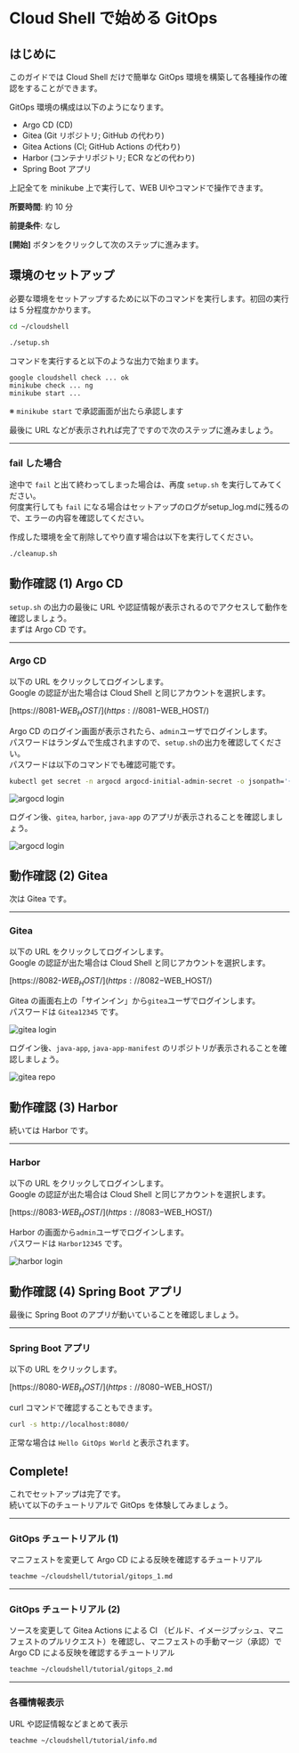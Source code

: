 # Cloud Shell で始める GitOps

## はじめに

このガイドでは Cloud Shell だけで簡単な GitOps 環境を構築して各種操作の確認をすることができます。

GitOps 環境の構成は以下のようになります。

- Argo CD (CD)
- Gitea (Git リポジトリ; GitHub の代わり)
- Gitea Actions (CI; GitHub Actions の代わり)
- Harbor (コンテナリポジトリ; ECR などの代わり)
- Spring Boot アプリ

上記全てを minikube 上で実行して、WEB UIやコマンドで操作できます。


**所要時間**: 約 10 分

**前提条件**: なし

**[開始]** ボタンをクリックして次のステップに進みます。


## 環境のセットアップ

必要な環境をセットアップするために以下のコマンドを実行します。初回の実行は 5 分程度かかります。

```bash
cd ~/cloudshell
```
```bash
./setup.sh
```

コマンドを実行すると以下のような出力で始まります。
```terminal
google cloudshell check ... ok
minikube check ... ng
minikube start ... 
```
※ `minikube start` で承認画面が出たら承認します

最後に URL などが表示されれば完了ですので次のステップに進みましょう。

---
### fail した場合

途中で `fail` と出て終わってしまった場合は、再度 `setup.sh` を実行してみてください。  
何度実行しても `fail` になる場合はセットアップのログが<walkthrough-editor-open-file filePath="cloudshell/setup_log.md">setup_log.md</walkthrough-editor-open-file>に残るので、エラーの内容を確認してください。

作成した環境を全て削除してやり直す場合は以下を実行してください。
```bash
./cleanup.sh
```


## 動作確認 (1) Argo CD

`setup.sh` の出力の最後に URL や認証情報が表示されるのでアクセスして動作を確認しましょう。  
まずは Argo CD です。

---

### Argo CD

以下の URL をクリックしてログインします。  
Google の認証が出た場合は Cloud Shell と同じアカウントを選択します。  

[https://8081-$WEB_HOST/](https://8081-$WEB_HOST/)

Argo CD のログイン画面が表示されたら、`admin`ユーザでログインします。  
パスワードはランダムで生成されますので、`setup.sh`の出力を確認してください。  
パスワードは以下のコマンドでも確認可能です。
```bash
kubectl get secret -n argocd argocd-initial-admin-secret -o jsonpath='{$.data.password}' | base64 -d; echo
```

![argocd login](https://$LIGHTTPD_PORT-$WEB_HOST/argocd_login.png)

ログイン後、`gitea`, `harbor`, `java-app` のアプリが表示されることを確認しましょう。

![argocd login](https://$LIGHTTPD_PORT-$WEB_HOST/argocd_app.png)


## 動作確認 (2) Gitea

次は Gitea です。

---

### Gitea

以下の URL をクリックしてログインします。  
Google の認証が出た場合は Cloud Shell と同じアカウントを選択します。  

[https://8082-$WEB_HOST/](https://8082-$WEB_HOST/)

Gitea の画面右上の「サインイン」から`gitea`ユーザでログインします。  
パスワードは `Gitea12345` です。

![gitea login](https://$LIGHTTPD_PORT-$WEB_HOST/gitea_login.png)

ログイン後、`java-app`, `java-app-manifest` のリポジトリが表示されることを確認しましょう。

![gitea repo](https://$LIGHTTPD_PORT-$WEB_HOST/gitea_repo.png)


## 動作確認 (3) Harbor

続いては Harbor です。

---

### Harbor

以下の URL をクリックしてログインします。  
Google の認証が出た場合は Cloud Shell と同じアカウントを選択します。  

[https://8083-$WEB_HOST/](https://8083-$WEB_HOST/)

Harbor の画面から`admin`ユーザでログインします。  
パスワードは `Harbor12345` です。

![harbor login](https://$LIGHTTPD_PORT-$WEB_HOST/harbor_login.png)


## 動作確認 (4) Spring Boot アプリ

最後に Spring Boot のアプリが動いていることを確認しましょう。

---

### Spring Boot アプリ

以下の URL をクリックします。  

[https://8080-$WEB_HOST/](https://8080-$WEB_HOST/)

curl コマンドで確認することもできます。
```bash
curl -s http://localhost:8080/
```

正常な場合は `Hello GitOps World` と表示されます。

## Complete!

<walkthrough-conclusion-trophy></walkthrough-conclusion-trophy>

これでセットアップは完了です。  
続いて以下のチュートリアルで GitOps を体験してみましょう。

---

### GitOps チュートリアル (1)

マニフェストを変更して Argo CD による反映を確認するチュートリアル
```bash
teachme ~/cloudshell/tutorial/gitops_1.md
```

---

### GitOps チュートリアル (2)

ソースを変更して Gitea Actions による CI （ビルド、イメージプッシュ、マニフェストのプルリクエスト）を確認し、マニフェストの手動マージ（承認）で Argo CD による反映を確認するチュートリアル

```bash
teachme ~/cloudshell/tutorial/gitops_2.md
```

---

### 各種情報表示

URL や認証情報などまとめて表示

```bash
teachme ~/cloudshell/tutorial/info.md
```
